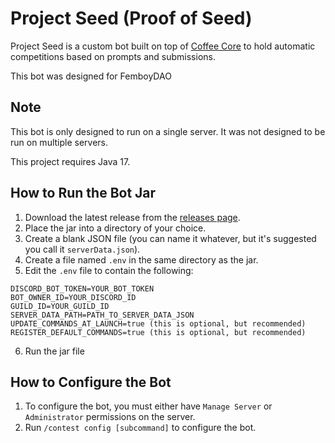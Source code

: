 # Project Seed (Proof of Seed)

Project Seed is a custom bot built on top of [Coffee Core](https://github.com/AlphaSerpentis/CoffeeCore) to hold
automatic competitions based on prompts and submissions.

This bot was designed for FemboyDAO

## Note

This bot is only designed to run on a single server. It was not designed to be run on multiple servers.

This project requires Java 17.

## How to Run the Bot Jar

1. Download the latest release from the [releases page](https://github.com/AlphaSerpentis/Project-Seed/releases).
2. Place the jar into a directory of your choice.
3. Create a blank JSON file (you can name it whatever, but it's suggested you call it `serverData.json`).
4. Create a file named `.env` in the same directory as the jar.
5. Edit the `.env` file to contain the following:

```
DISCORD_BOT_TOKEN=YOUR_BOT_TOKEN
BOT_OWNER_ID=YOUR_DISCORD_ID
GUILD_ID=YOUR_GUILD_ID
SERVER_DATA_PATH=PATH_TO_SERVER_DATA_JSON
UPDATE_COMMANDS_AT_LAUNCH=true (this is optional, but recommended)
REGISTER_DEFAULT_COMMANDS=true (this is optional, but recommended)
```

6. Run the jar file

## How to Configure the Bot

1. To configure the bot, you must either have `Manage Server` or `Administrator` permissions on the server.
2. Run `/contest config [subcommand]` to configure the bot.